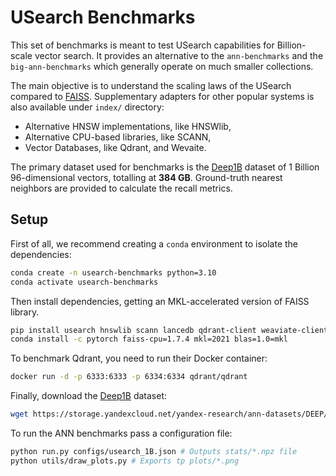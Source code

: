 # USearch Benchmarks

This set of benchmarks is meant to test USearch capabilities for Billion-scale vector search.
It provides an alternative to the `ann-benchmarks` and the `big-ann-benchmarks` which generally operate on much smaller collections.

The main objective is to understand the scaling laws of the USearch compared to [FAISS](https://github.com/facebookresearch/faiss).
Supplementary adapters for other popular systems is also available under `index/` directory:

- Alternative HNSW implementations, like HNSWlib,
- Alternative CPU-based libraries, like SCANN,
- Vector Databases, like Qdrant, and Wevaite.

The primary dataset used for benchmarks is the [Deep1B](https://research.yandex.com/blog/benchmarks-for-billion-scale-similarity-search) dataset of 1 Billion 96-dimensional vectors, totalling at __384 GB__.
Ground-truth nearest neighbors are provided to calculate the recall metrics.

## Setup

First of all, we recommend creating a `conda` environment to isolate the dependencies:

```sh
conda create -n usearch-benchmarks python=3.10
conda activate usearch-benchmarks
```

Then install dependencies, getting an MKL-accelerated version of FAISS library.

```sh
pip install usearch hnswlib scann lancedb qdrant-client weaviate-client psutil plotly kaleido
conda install -c pytorch faiss-cpu=1.7.4 mkl=2021 blas=1.0=mkl
```

To benchmark Qdrant, you need to run their Docker container:

```sh
docker run -d -p 6333:6333 -p 6334:6334 qdrant/qdrant
```

Finally, download the [Deep1B](https://research.yandex.com/blog/benchmarks-for-billion-scale-similarity-search) dataset:

```sh
wget https://storage.yandexcloud.net/yandex-research/ann-datasets/DEEP/base.1B.fbin -P data
```

To run the ANN benchmarks pass a configuration file:

```sh
python run.py configs/usearch_1B.json # Outputs stats/*.npz file
python utils/draw_plots.py # Exports tp plots/*.png
```
